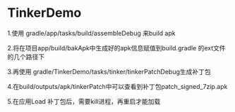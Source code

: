 # TinkerDemo


1.使用 gradle/app/tasks/build/assembleDebug 来build apk

2.将在项目app/build/bakApk中生成好的apk信息赋值到build.gradle 的ext文件的几个路径下

3.再使用 gradle/TinkerDemo/tasks/tinker/tinkerPatchDebug生成补丁包

4.在build/outputs/apk/tinkerPatch中可以查看到补丁包patch_signed_7zip.apk

5.在应用Load 补丁包后，需要kill进程，再重启才能加载
